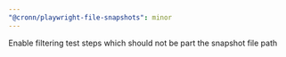 ```yaml
---
"@cronn/playwright-file-snapshots": minor
---
```


Enable filtering test steps which should not be part the snapshot file path
